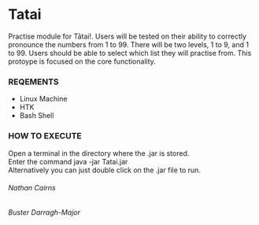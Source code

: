 # Tatai
Practise module for Tātai!. Users will be tested on their ability to correctly pronounce the numbers from 1 to 99. There will be two levels, 1 to 9, and 1 to 99. Users should be able to select which list they will practise from. This protoype is focused on the core functionality.

### REQEMENTS
* Linux Machine
* HTK
* Bash Shell

### HOW TO EXECUTE
Open a terminal in the directory where the .jar is stored. <br>
Enter the command java -jar Tatai.jar <br>
Alternatively you can just double click on the .jar file to run.

###### Nathan Cairns
###### Buster Darragh-Major
